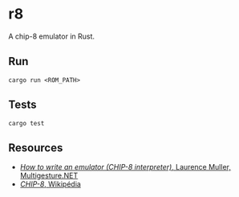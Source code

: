 # r8

A chip-8 emulator in Rust.

## Run

```shell
cargo run <ROM_PATH>
```

## Tests

```shell
cargo test
```

## Resources

* [*How to write an emulator (CHIP-8 interpreter)*, Laurence Muller, Multigesture.NET](http://www.multigesture.net/articles/how-to-write-an-emulator-chip-8-interpreter/)
* [*CHIP-8*, Wikipédia](https://en.wikipedia.org/wiki/CHIP-8)
